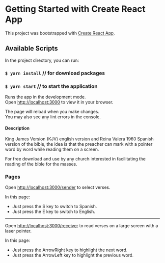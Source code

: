 # Getting Started with Create React App

This project was bootstrapped with [Create React App](https://github.com/facebook/create-react-app).

## Available Scripts

In the project directory, you can run:

### `$ yarn install` // for download packages
### `$ yarn start` // to start the application

Runs the app in the development mode.\
Open [http://localhost:3000](http://localhost:3000) to view it in your browser.

The page will reload when you make changes.\
You may also see any lint errors in the console.

#### Description

King James Version (KJV) english version and Reina Valera 1960 Spanish version of the bible, the idea is that the preacher can mark with a pointer word by word while reading them on a screen.

For free download and use by any church interested in facilitating the reading of the bible for the masses.

### Pages

Open [http://localhost:3000/sender](http://localhost:3000/sender) to select verses.

In this page:
* Just press the S key to switch to Spanish.
* Just press the E key to switch to English.

---

Open [http://localhost:3000/receiver](http://localhost:3000/sender) to read verses on a large screen with a laser pointer.

In this page:
* Just press the ArrowRight key to highlight the next word.
* Just press the ArrowLeft key to highlight the previous word.